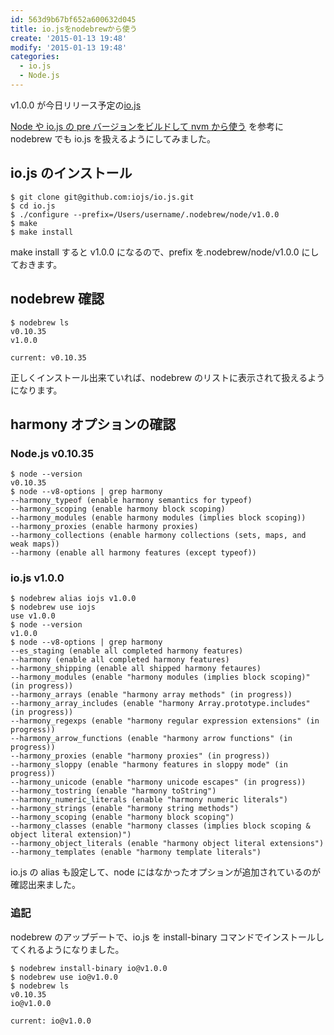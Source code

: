 ```yaml
---
id: 563d9b67bf652a600632d045
title: io.jsをnodebrewから使う
create: '2015-01-13 19:48'
modify: '2015-01-13 19:48'
categories:
  - io.js
  - Node.js
---
```


v1.0.0 が今日リリース予定の[io.js](https://iojs.org)

[Node や io.js の pre バージョンをビルドして nvm から使う](http://qiita.com/laiso/items/b3e543f85679928caec4) を参考に nodebrew でも io.js を扱えるようにしてみました。

## io.js のインストール

```
$ git clone git@github.com:iojs/io.js.git
$ cd io.js
$ ./configure --prefix=/Users/username/.nodebrew/node/v1.0.0
$ make
$ make install
```

make install すると v1.0.0 になるので、prefix を.nodebrew/node/v1.0.0 にしておきます。

## nodebrew 確認

```
$ nodebrew ls
v0.10.35
v1.0.0

current: v0.10.35
```

正しくインストール出来ていれば、nodebrew のリストに表示されて扱えるようになります。

<!-- more -->

## harmony オプションの確認

### Node.js v0.10.35

```
$ node --version
v0.10.35
$ node --v8-options | grep harmony
--harmony_typeof (enable harmony semantics for typeof)
--harmony_scoping (enable harmony block scoping)
--harmony_modules (enable harmony modules (implies block scoping))
--harmony_proxies (enable harmony proxies)
--harmony_collections (enable harmony collections (sets, maps, and weak maps))
--harmony (enable all harmony features (except typeof))
```

### io.js v1.0.0

```
$ nodebrew alias iojs v1.0.0
$ nodebrew use iojs
use v1.0.0
$ node --version
v1.0.0
$ node --v8-options | grep harmony
--es_staging (enable all completed harmony features)
--harmony (enable all completed harmony features)
--harmony_shipping (enable all shipped harmony fetaures)
--harmony_modules (enable "harmony modules (implies block scoping)" (in progress))
--harmony_arrays (enable "harmony array methods" (in progress))
--harmony_array_includes (enable "harmony Array.prototype.includes" (in progress))
--harmony_regexps (enable "harmony regular expression extensions" (in progress))
--harmony_arrow_functions (enable "harmony arrow functions" (in progress))
--harmony_proxies (enable "harmony proxies" (in progress))
--harmony_sloppy (enable "harmony features in sloppy mode" (in progress))
--harmony_unicode (enable "harmony unicode escapes" (in progress))
--harmony_tostring (enable "harmony toString")
--harmony_numeric_literals (enable "harmony numeric literals")
--harmony_strings (enable "harmony string methods")
--harmony_scoping (enable "harmony block scoping")
--harmony_classes (enable "harmony classes (implies block scoping & object literal extension)")
--harmony_object_literals (enable "harmony object literal extensions")
--harmony_templates (enable "harmony template literals")
```

io.js の alias も設定して、node にはなかったオプションが追加されているのが確認出来ました。

### 追記

nodebrew のアップデートで、io.js を install-binary コマンドでインストールしてくれるようになりました。

```
$ nodebrew install-binary io@v1.0.0
$ nodebrew use io@v1.0.0
$ nodebrew ls
v0.10.35
io@v1.0.0

current: io@v1.0.0
```
